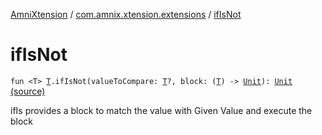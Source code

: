[AmniXtension](../index.md) / [com.amnix.xtension.extensions](index.md) / [ifIsNot](./if-is-not.md)

# ifIsNot

`fun <T> `[`T`](if-is-not.md#T)`.ifIsNot(valueToCompare: `[`T`](if-is-not.md#T)`?, block: (`[`T`](if-is-not.md#T)`) -> `[`Unit`](https://kotlinlang.org/api/latest/jvm/stdlib/kotlin/-unit/index.html)`): `[`Unit`](https://kotlinlang.org/api/latest/jvm/stdlib/kotlin/-unit/index.html) [(source)](https://github.com/AmniX/AmniXTension/tree/master/AmniXtension/src/main/java/com/amnix/xtension/extensions/GlobalExtensions.kt#L116)

ifIs provides a block to match the value with Given Value and execute the block

